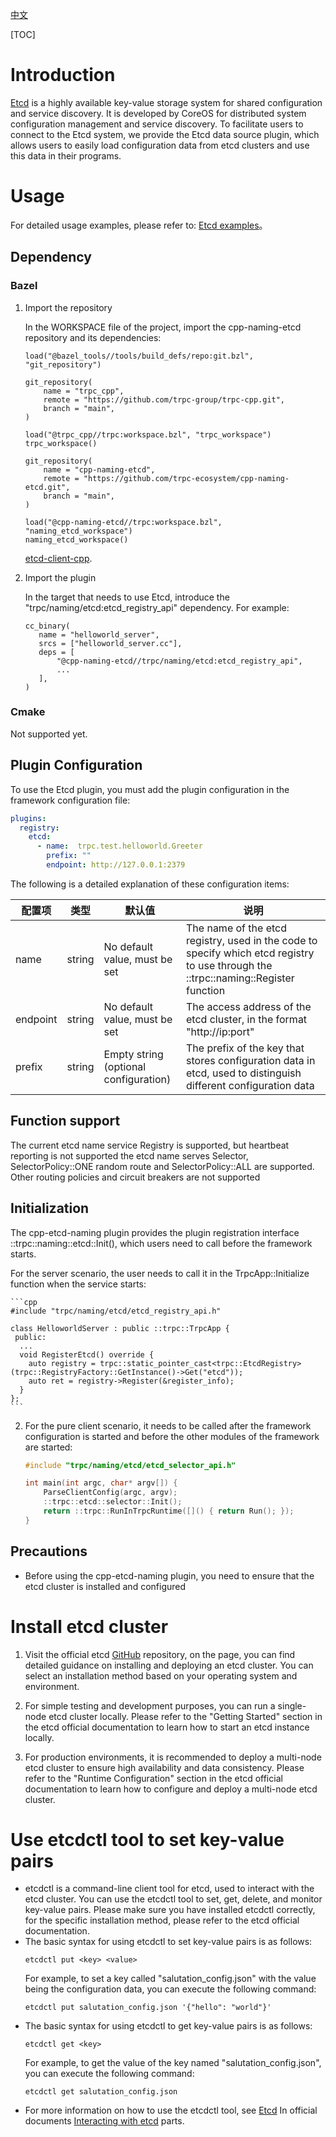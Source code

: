 [中文](./README.zh_CN.md)

[TOC]

# Introduction

[Etcd](https://etcd.io/)  is a highly available key-value storage system for shared configuration and service discovery. It is developed by CoreOS for distributed system configuration management and service discovery. To facilitate users to connect to the Etcd system, we provide the Etcd data source plugin, which allows users to easily load configuration data from etcd clusters and use this data in their programs.

# Usage

For detailed usage examples, please refer to: [Etcd examples](./examples/)。

## Dependency

### Bazel

1. Import the repository

   In the WORKSPACE file of the project, import the cpp-naming-etcd repository and its dependencies:
    ```
    load("@bazel_tools//tools/build_defs/repo:git.bzl", "git_repository")

    git_repository(
        name = "trpc_cpp",
        remote = "https://github.com/trpc-group/trpc-cpp.git",
        branch = "main",
    )
   
    load("@trpc_cpp//trpc:workspace.bzl", "trpc_workspace")
    trpc_workspace()
    
    git_repository(
        name = "cpp-naming-etcd",
        remote = "https://github.com/trpc-ecosystem/cpp-naming-etcd.git",
        branch = "main",
    )
   
    load("@cpp-naming-etcd//trpc:workspace.bzl", "naming_etcd_workspace")
    naming_etcd_workspace()
    ```

   [etcd-client-cpp](https://github.com/etcd-cpp-apiv3/etcd-cpp-apiv3).

2. Import the plugin

   In the target that needs to use Etcd, introduce the "trpc/naming/etcd:etcd_registry_api" dependency. For example:
    ```
   cc_binary(
       name = "helloworld_server",
       srcs = ["helloworld_server.cc"],
       deps = [
           "@cpp-naming-etcd//trpc/naming/etcd:etcd_registry_api",
           ...
       ],
   )
    ```

### Cmake

Not supported yet.

## Plugin Configuration

To use the Etcd plugin, you must add the plugin configuration in the framework configuration file:
```yaml
plugins:
  registry:
    etcd: 
      - name:  trpc.test.helloworld.Greeter
        prefix: ""
        endpoint: http://127.0.0.1:2379
```

The following is a detailed explanation of these configuration items:

| 配置项   | 类型   | 默认值               | 说明                                                         |
| -------- | ------ | -------------------- | ------------------------------------------------------------ |
| name     | string | No default value, must be set   | The name of the etcd registry, used in the code to specify which etcd registry to use through the ::trpc::naming::Register function |
| endpoint | string | No default value, must be set   | The access address of the etcd cluster, in the format "http://ip:port"                |
| prefix   | string | Empty string (optional configuration) | The prefix of the key that stores configuration data in etcd, used to distinguish different configuration data       |

## Function support

The current etcd name service Registry is supported, but heartbeat reporting is not supported
the etcd name serves Selector, SelectorPolicy::ONE random route and SelectorPolicy::ALL are supported. Other routing policies and circuit breakers are not supported

## Initialization

The cpp-etcd-naming plugin provides the plugin registration interface ::trpc::naming::etcd::Init(), which users need to call before the framework starts.

For the server scenario, the user needs to call it in the TrpcApp::Initialize function when the service starts:

    ```cpp
    #include "trpc/naming/etcd/etcd_registry_api.h"
    
    class HelloworldServer : public ::trpc::TrpcApp {
     public:
      ...
      void RegisterEtcd() override {
        auto registry = trpc::static_pointer_cast<trpc::EtcdRegistry>(trpc::RegistryFactory::GetInstance()->Get("etcd"));
        auto ret = registry->Register(&register_info);
      }
    };
    ```

2. For the pure client scenario, it needs to be called after the framework configuration is started and before the other modules of the framework are started:

    ```cpp
    #include "trpc/naming/etcd/etcd_selector_api.h"

    int main(int argc, char* argv[]) {
        ParseClientConfig(argc, argv);
        ::trpc::etcd::selector::Init();
        return ::trpc::RunInTrpcRuntime([]() { return Run(); });
    }
    ```

## Precautions

* Before using the cpp-etcd-naming plugin, you need to ensure that the etcd cluster is installed and configured

# Install etcd cluster
1. Visit the official etcd [GitHub](https://github.com/etcd-io/etcd) repository, on the page, you can find detailed guidance on installing and deploying an etcd cluster. You can select an installation method based on your operating system and environment.

2. For simple testing and development purposes, you can run a single-node etcd cluster locally. Please refer to the "Getting Started" section in the etcd official documentation to learn how to start an etcd instance locally.

3. For production environments, it is recommended to deploy a multi-node etcd cluster to ensure high availability and data consistency. Please refer to the "Runtime Configuration" section in the etcd official documentation to learn how to configure and deploy a multi-node etcd cluster.

# Use etcdctl tool to set key-value pairs

* etcdctl is a command-line client tool for etcd, used to interact with the etcd cluster. You can use the etcdctl tool to set, get, delete, and monitor key-value pairs. Please make sure you have installed etcdctl correctly, for the specific installation method, please refer to the etcd official documentation.
* The basic syntax for using etcdctl to set key-value pairs is as follows:
    ```shell
    etcdctl put <key> <value>
    ```
  For example, to set a key called "salutation_config.json" with the value being the configuration data, you can execute the following command:
    ```shell
    etcdctl put salutation_config.json '{"hello": "world"}'
    ```
* The basic syntax for using etcdctl to get key-value pairs is as follows:
    ```shell
    etcdctl get <key>
    ```
  For example, to get the value of the key named "salutation_config.json", you can execute the following command:
    ```shell
    etcdctl get salutation_config.json
    ```
* For more information on how to use the etcdctl tool, see [Etcd](https://etcd.io/docs/) In official documents [Interacting with etcd](https://etcd.io/docs/v3.5/dev-guide/interacting_v3/) parts.